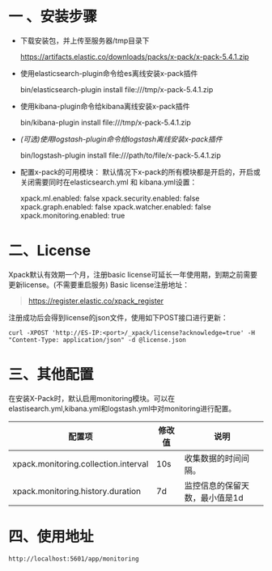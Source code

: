 
# 一 、安装步骤
* 下载安装包，并上传至服务器/tmp目录下

    
    https://artifacts.elastic.co/downloads/packs/x-pack/x-pack-5.4.1.zip

* 使用elasticsearch-plugin命令给es离线安装x-pack插件


    bin/elasticsearch-plugin install file:///tmp/x-pack-5.4.1.zip

* 使用kibana-plugin命令给kibana离线安装x-pack插件


    bin/kibana-plugin install file:///tmp/x-pack-5.4.1.zip

* _(可选)使用logstash-plugin命令给logstash离线安装x-pack插件_


    bin/logstash-plugin install file:///path/to/file/x-pack-5.4.1.zip

* 配置x-pack的可用模块：
默认情况下x-pack的所有模块都是开启的，开启或关闭需要同时在elasticsearch.yml 和 kibana.yml设置：


    xpack.ml.enabled: false
    xpack.security.enabled: false
    xpack.graph.enabled: false
    xpack.watcher.enabled: false
    xpack.monitoring.enabled: true


# 二、License
Xpack默认有效期一个月，注册basic license可延长一年使用期，到期之前需要更新license。(不需要重启服务)
Basic license注册地址：

>https://register.elastic.co/xpack_register

注册成功后会得到license的json文件，使用如下POST接口进行更新：

    curl -XPOST 'http://ES-IP:<port>/_xpack/license?acknowledge=true' -H "Content-Type: application/json" -d @license.json

# 三、其他配置
在安装X-Pack时，默认启用monitoring模块。可以在elastisearch.yml,kibana.yml和logstash.yml中对monitoring进行配置。

|  配置项  |   修改值  |    说明  |
|   -----    |  --------  |    ----  |
|xpack.monitoring.collection.interval  |	10s   |    	收集数据的时间间隔。|
|xpack.monitoring.history.duration	|   7d	  |   监控信息的保留天数，最小值是1d|

# 四、使用地址

    http://localhost:5601/app/monitoring
 
